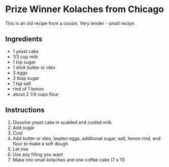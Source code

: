# Prize Winner Kolaches from Chicago

This is an old recipe from a cousin. Very tender - small recipe.

## Ingredients

- 1 yeast cake
- 1/3 cup milk
- 1 tsp sugar
- 1 stick butter or oleo
- 3 eggs
- 3 tbsp sugar
- 1 tsp salt
- rind of 1 lemon
- about 2 1/4 cups flour

## Instructions

1. Dissolve yeast cake in scalded and cooled milk
2. Add sugar
3. Cool
4. Add butter or oleo, beaten eggs, additional sugar, salt, lemon rind, and flour to make a soft dough
5. Let rise
6. Use any filling you want
7. Make into small kolaches and one coffee cake (7 x 11)
